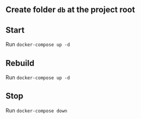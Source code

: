 ## Create folder `db` at the project root

## Start
Run `docker-compose up -d`

## Rebuild
Run `docker-compose up -d `

## Stop
Run `docker-compose down`
